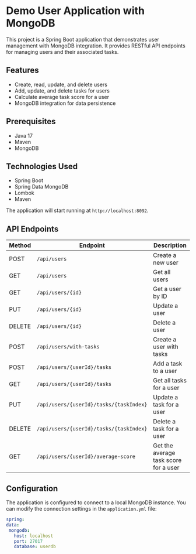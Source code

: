 # Demo User Application with MongoDB

This project is a Spring Boot application that demonstrates user management with MongoDB integration. It provides RESTful API endpoints for managing users and their associated tasks.

## Features

- Create, read, update, and delete users
- Add, update, and delete tasks for users
- Calculate average task score for a user
- MongoDB integration for data persistence

## Prerequisites

- Java 17
- Maven
- MongoDB
  
## Technologies Used

- Spring Boot
- Spring Data MongoDB
- Lombok
- Maven

The application will start running at `http://localhost:8092`.

## API Endpoints

| Method | Endpoint | Description |
|--------|----------|-------------|
| POST | `/api/users` | Create a new user |
| GET | `/api/users` | Get all users |
| GET | `/api/users/{id}` | Get a user by ID |
| PUT | `/api/users/{id}` | Update a user |
| DELETE | `/api/users/{id}` | Delete a user |
| POST | `/api/users/with-tasks` | Create a user with tasks |
| POST | `/api/users/{userId}/tasks` | Add a task to a user |
| GET | `/api/users/{userId}/tasks` | Get all tasks for a user |
| PUT | `/api/users/{userId}/tasks/{taskIndex}` | Update a task for a user |
| DELETE | `/api/users/{userId}/tasks/{taskIndex}` | Delete a task for a user |
| GET | `/api/users/{userId}/average-score` | Get the average task score for a user |

## Configuration

The application is configured to connect to a local MongoDB instance. You can modify the connection settings in the `application.yml` file:

```yaml
spring:
data:
 mongodb:
   host: localhost
   port: 27017
   database: userdb
